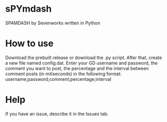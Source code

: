 # sPYmdash
SPAMDASH by Sevenworks written in Python

# How to use
Download the prebuilt release or download the .py script. After that, create a new file named config.dat. Enter your GD username and password, the comment you want to post, the percentage and the interval between comment posts (in miliseconds) in the following format:
username;password;comment;percentage;interval

# Help
If you have an issue, describe it in the Issues tab.
